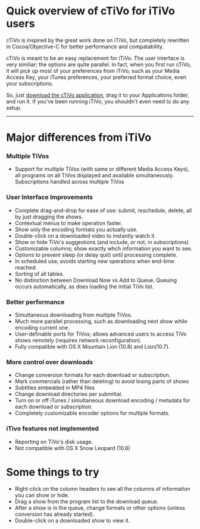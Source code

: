 # Quick overview of cTiVo for iTiVo users

cTiVo is inspired by the great work done on iTiVo, but completely rewritten in Cocoa/Objective-C for better performance and compatability. 

cTiVo is meant to be an easy replacement for iTiVo. The user interface is very similiar; the options are quite parallel. In fact, when you first run cTiVo, it will pick up most of your preferences from iTiVo, such as your Media Access Key, your iTunes preferences, your preferred format choice, even your subscriptions.

So, just [download the cTiVo application](https://code.google.com/p/ctivo/downloads/list), drag it to your Applications folder, and run it. If you've been running iTiVo, you shouldn't even need to do any setup. 

- - -

# Major differences from iTiVo

### Multiple TiVos
- Support for multiple TiVos (with same or different Media Access Keys), all programs on all TiVos displayed and available simultaneously. Subscriptions handled across multiple TiVos

### User Interface Improvements
- Complete drag-and-drop for ease of use: submit, reschedule, delete, all by just dragging the shows.
- Contextual menus to make operation faster.
- Show only the encoding formats you actually use.
- Double-click on a downloaded video to instantly watch it.
- Show or hide TiVo's suggestions (and include, or not, in subscriptions)
- Customizable columns; show exactly whch information you want to see.
- Options to prevent sleep (or delay quit) until processing complete.
- In scheduled use, avoids starting new operations when end-time reached.
- Sorting of all tables.
- No distinction between Download Now vs Add to Queue. Queuing occurs automatically, as does loading the initial TiVo list.

### Better performance

- Simultaneous downloading from multiple TiVos.
- Much more parallel processing, such as downloading next show while encoding current one.
- User-definable ports for TiVos; allows advanced users to access TiVo shows remotely (requires network reconfiguration).
- Fully compatible with OS X Mountain Lion (10.8) and Lion(10.7).

### More control over downloads

- Change conversion formats for each download or subscription.
- Mark commercials (rather than deleting) to avoid losing parts of shows
- Subtitles embedded in MP4 files
- Change download directories per submittal.
- Turn on or off iTunes / simultaneous download encoding / metadata for each download or subscription.
- Completely customizable encoder options for multiple formats.

### iTivo features not implemented

- Reporting on TiVo's disk usage.
- Not compatible with OS X Snow Leopard (10.6)

# Some things to try

- Right-click on the column headers to see all the columns of information you can show or hide.
- Drag a show from the program list to the download queue.
- After a show is in the queue, change formats or other options (unless conversion has already started).
- Double-click on a downloaded show to view it.